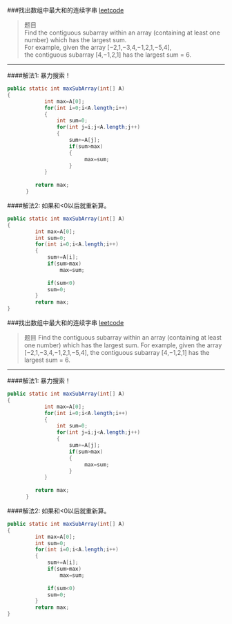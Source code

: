 ###找出数组中最大和的连续字串
[leetcode](https://leetcode.com/problems/maximum-subarray/)
>题目  
>Find the contiguous subarray within an array (containing at least one number) which has the largest sum.  
>For example, given the array [−2,1,−3,4,−1,2,1,−5,4],  
>the contiguous subarray [4,−1,2,1] has the largest sum = 6.  

----
####解法1:
暴力搜索！
```java
public static int maxSubArray(int[] A) 
{
            int max=A[0];
            for(int i=0;i<A.length;i++)
            {
                int sum=0;
                for(int j=i;j<A.length;j++)
                {
                    sum+=A[j];
                    if(sum>max)
                    {
	                     max=sum;
					}                       
            }
                
         return max;
      }
```
####解法2:
如果和<0以后就重新算。
```java
public static int maxSubArray(int[] A) 
{
         int max=A[0];
         int sum=0;
         for(int i=0;i<A.length;i++)
         {
             sum+=A[i];
             if(sum>max)
                 max=sum;
             
             if(sum<0)
             sum=0;
         }
         return max;
}
```

###找出数组中最大和的连续字串
[leetcode](https://leetcode.com/problems/maximum-subarray/)
>题目
>Find the contiguous subarray within an array (containing at least one number) which has the largest sum.
>For example, given the array [−2,1,−3,4,−1,2,1,−5,4],
>the contiguous subarray [4,−1,2,1] has the largest sum = 6.

----
####解法1:
暴力搜索！
```java
public static int maxSubArray(int[] A) 
{
            int max=A[0];
            for(int i=0;i<A.length;i++)
            {
                int sum=0;
                for(int j=i;j<A.length;j++)
                {
                    sum+=A[j];
                    if(sum>max)
                    {
	                     max=sum;
					}                       
            }
                
         return max;
      }
```
####解法2:
如果和<0以后就重新算。
```java
public static int maxSubArray(int[] A) 
{
         int max=A[0];
         int sum=0;
         for(int i=0;i<A.length;i++)
         {
             sum+=A[i];
             if(sum>max)
                 max=sum;
             
             if(sum<0)
             sum=0;
         }
         return max;
}
```

